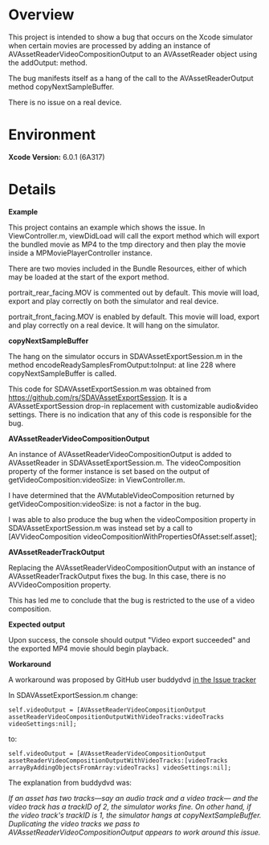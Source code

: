 
# Overview

This project is intended to show a bug that occurs on the Xcode simulator when certain movies are processed by adding an instance of AVAssetReaderVideoCompositionOutput
to an  AVAssetReader object using the addOutput: method.

The bug manifests itself as a hang of the call to the AVAssetReaderOutput method copyNextSampleBuffer.

There is no issue on a real device.


# Environment

**Xcode Version:** 6.0.1 (6A317)



# Details

**Example**

This project contains an example which shows the issue.   In ViewController.m, viewDidLoad will call the export method which will export the bundled movie as MP4 to the tmp directory and then play the movie inside a MPMoviePlayerController instance.

There are two movies included in the Bundle Resources, either of which may be loaded at the start of the export method.

portrait_rear_facing.MOV is commented out by default.   This movie will load, export and play correctly on both the simulator and real device.

portrait_front_facing.MOV is enabled by default.  This movie will load, export and play correctly on a real device.   It will hang on the simulator.


**copyNextSampleBuffer**

The hang on the simulator occurs in SDAVAssetExportSession.m in the method encodeReadySamplesFromOutput:toInput: at line 228 where copyNextSampleBuffer is called.

This code for SDAVAssetExportSession.m was obtained from https://github.com/rs/SDAVAssetExportSession.  It is a AVAssetExportSession drop-in replacement with customizable audio&video settings.   There is no indication that any of this code is responsible for the bug.


**AVAssetReaderVideoCompositionOutput**

An instance of AVAssetReaderVideoCompositionOutput is added to AVAssetReader in SDAVAssetExportSession.m.   The videoComposition property of the former instance is set based on the output of getVideoComposition:videoSize: in ViewController.m.

I have determined that the AVMutableVideoComposition returned by getVideoComposition:videoSize: is not a factor in the bug.

I was able to also produce the bug when the videoComposition property in SDAVAssetExportSession.m was instead set by a call to 
[AVVideoComposition videoCompositionWithPropertiesOfAsset:self.asset];


**AVAssetReaderTrackOutput**

Replacing the AVAssetReaderVideoCompositionOutput with an instance of AVAssetReaderTrackOutput fixes the bug.  In this case, there is no AVVideoComposition property.

This has led me to conclude that the bug is restricted to the use of a video composition.



**Expected output**

Upon success, the console should output "Video export succeeded" and the exported MP4 movie should begin playback.


**Workaround**

A workaround was proposed by GitHub user buddydvd [in the Issue tracker](https://github.com/scottcarter/VideoCompositionSimulatorBug/issues/1)

In SDAVAssetExportSession.m change:

```
self.videoOutput = [AVAssetReaderVideoCompositionOutput assetReaderVideoCompositionOutputWithVideoTracks:videoTracks videoSettings:nil];
```

to:

```
self.videoOutput = [AVAssetReaderVideoCompositionOutput assetReaderVideoCompositionOutputWithVideoTracks:[videoTracks arrayByAddingObjectsFromArray:videoTracks] videoSettings:nil];
```

The explanation from buddydvd was:

*If an asset has two tracks—say an audio track and a video track— and the video track has a trackID of 2, the simulator works fine. On other hand, if the video track's trackID is 1, the simulator hangs at copyNextSampleBuffer. Duplicating the video tracks we pass to AVAssetReaderVideoCompositionOutput appears to work around this issue.*










